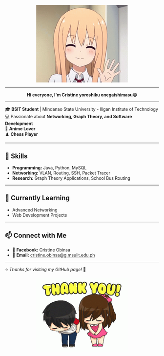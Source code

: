 
<p align="center">
  <img src="https://github.com/crissa-ya/Cristine-Obinsa/blob/main/hello.gif" alt="Cristine" width="300">
</p>


---
<p align="center">
  <b>  Hi everyone, I'm Cristine yoroshiku onegaishimasu😊</b>  
</p>

---

🎓 **BSIT Student** | Mindanao State University - Iligan Institute of Technology  
💻 Passionate about **Networking, Graph Theory, and Software Development**  
🌸 **Anime Lover**  
♟️ **Chess Player**
  

---

## 🔧 Skills  
- **Programming:** Java, Python, MySQL  
- **Networking:** VLAN, Routing, SSH, Packet Tracer  
- **Research:** Graph Theory Applications, School Bus Routing  

---

## 🌱 Currently Learning  
- Advanced Networking  
- Web Development Projects

---

## 📫 Connect with Me  
- 📘 **Facebook:** Cristine Obinsa
- 📧 **Email:** cristine.obinsa@g.msuiit.edu.ph  

---

⭐ *Thanks for visiting my GitHub page!* 🌸  

<p align="center">
  <img src="https://github.com/crissa-ya/Cristine-Obinsa/blob/main/thank%20you.gif" alt="Cristine" width="300">
</p>


